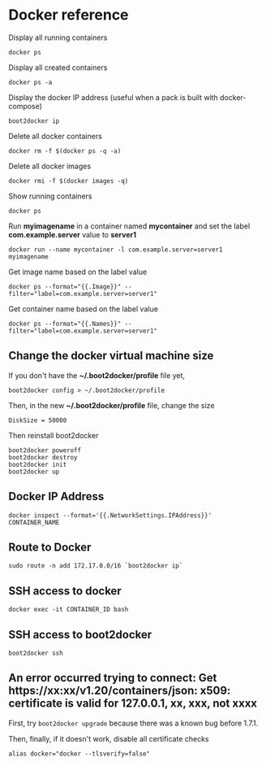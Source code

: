 # Docker reference

Display all running containers
```
docker ps
```

Display all created containers
```
docker ps -a
```

Display the docker IP address (useful when a pack is built with docker-compose)
```
boot2docker ip
```

Delete all docker containers
```
docker rm -f $(docker ps -q -a)
```

Delete all docker images
```
docker rmi -f $(docker images -q)
```

Show running containers
```
docker ps
```

Run **myimagename** in a container named **mycontainer** and set the label **com.example.server** value to **server1**
```
docker run --name mycontainer -l com.example.server=server1 myimagename
```

Get image name based on the label value
```
docker ps --format="{{.Image}}" --filter="label=com.example.server=server1"
```

Get container name based on the label value
```
docker ps --format="{{.Names}}" --filter="label=com.example.server=server1"
```

## Change the docker virtual machine size

If you don't have the **~/.boot2docker/profile** file yet,  
```
boot2docker config > ~/.boot2docker/profile
```

Then, in the new **~/.boot2docker/profile** file, change the size  

```
DiskSize = 50000
```

Then reinstall boot2docker

```
boot2docker poweroff
boot2docker destroy
boot2docker init
boot2docker up
```

## Docker IP Address

```
docker inspect --format='{{.NetworkSettings.IPAddress}}' CONTAINER_NAME
```

## Route to Docker

```
sudo route -n add 172.17.0.0/16 `boot2docker ip`
```

## SSH access to docker

```
docker exec -it CONTAINER_ID bash
```

## SSH access to boot2docker

```
boot2docker ssh
```

## An error occurred trying to connect: Get https://xx:xx/v1.20/containers/json: x509: certificate is valid for 127.0.0.1, xx, xxx, not xxxx 

First, try ```boot2docker upgrade``` because there was a known bug before 1.7.1.

Then, finally, if it doesn't work, disable all certificate checks

```
alias docker="docker --tlsverify=false"
```
